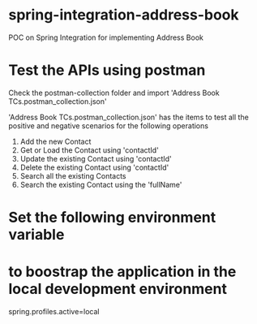 # spring-integration-address-book
POC on Spring Integration for implementing Address Book

# Test the APIs using postman
Check the postman-collection folder and import 'Address Book TCs.postman_collection.json'

'Address Book TCs.postman_collection.json' has the items to test all the positive and negative scenarios
for the following operations

1. Add the new Contact
2. Get or Load the Contact using 'contactId'
3. Update the existing Contact using 'contactId'
4. Delete the existing Contact using 'contactId'
5. Search all the existing Contacts
6. Search the existing Contact using the 'fullName'


# Set the following environment variable 
# to boostrap the application in the local development environment 

spring.profiles.active=local
